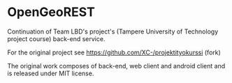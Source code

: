 # OpenGeoREST
Continuation of Team LBD's project's (Tampere University of Technology project course) back-end service.

For the original project see https://github.com/XC-/projektityokurssi (fork)

The original work composes of back-end, web client and android client and is released under MIT license.
